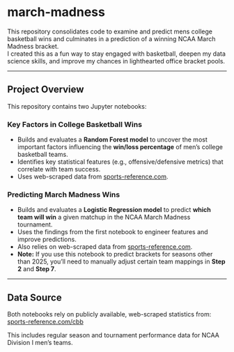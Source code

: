 # march-madness
This repository consolidates code to examine and predict mens college basketball wins and culminates in a prediction of a winning NCAA March Madness bracket.  
I created this as a fun way to stay engaged with basketball, deepen my data science skills, and improve my chances in lighthearted office bracket pools.

---

## Project Overview

This repository contains two Jupyter notebooks:  

### Key Factors in College Basketball Wins
- Builds and evaluates a **Random Forest model** to uncover the most important factors influencing the **win/loss percentage** of men’s college basketball teams.
- Identifies key statistical features (e.g., offensive/defensive metrics) that correlate with team success.
- Uses web-scraped data from [sports-reference.com](https://www.sports-reference.com/cbb/).

### Predicting March Madness Wins
- Builds and evaluates a **Logistic Regression model** to predict **which team will win** a given matchup in the NCAA March Madness tournament.
- Uses the findings from the first notebook to engineer features and improve predictions.
- Also relies on web-scraped data from [sports-reference.com](https://www.sports-reference.com/cbb/).
- **Note:** If you use this notebook to predict brackets for seasons other than 2025, you’ll need to manually adjust certain team mappings in **Step 2** and **Step 7**.

---

## Data Source
Both notebooks rely on publicly available, web-scraped statistics from:  
[sports-reference.com/cbb](https://www.sports-reference.com/cbb/)  

This includes regular season and tournament performance data for NCAA Division I men’s teams.
